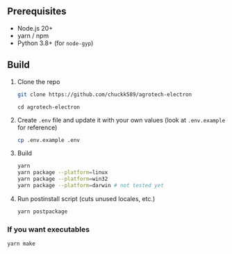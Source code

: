 ## Prerequisites
- Node.js 20+
- yarn / npm
- Python 3.8+ (for `node-gyp`)

## Build
1. Clone the repo
   ```sh
   git clone https://github.com/chuckk589/agrotech-electron
   ```
   ```
   cd agrotech-electron
   ```
2. Create `.env` file and update it with your own values (look at `.env.example` for reference)
   ```sh
   cp .env.example .env
   ```
3. Build
   ```sh
   yarn
   yarn package --platform=linux
   yarn package --platform=win32
   yarn package --platform=darwin # not tested yet
   ```
   
4. Run postinstall script (cuts unused locales, etc.)
   ```sh
   yarn postpackage
   ```
### If you want executables 
   ```sh
   yarn make
   ```